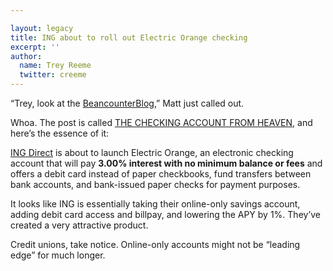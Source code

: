 ```yaml
---

layout: legacy
title: ING about to roll out Electric Orange checking
excerpt: ''
author:
  name: Trey Reeme
  twitter: creeme
---
```


<p>&#8220;Trey, look at the <a href="http://beancounterblog.com">BeancounterBlog</a>,&#8221; Matt just called out.</p>


<p>Whoa. The post is called <a href="http://beancounterblog.com/2006/04/12/the-checking-account-from-heaven/"><span class="caps">THE CHECKING ACCOUNT FROM HEAVEN</span></a>, and here&#8217;s the essence of it:</p>


<p><a href="http://www.ingdirect.com"><span class="caps">ING</span> Direct</a> is about to launch Electric Orange, an electronic checking account that will pay <strong>3.00% interest with no minimum balance or fees</strong> and offers a debit card instead of paper checkbooks, fund transfers between bank accounts, and bank-issued paper checks for payment purposes.</p>


<p>It looks like <span class="caps">ING</span> is essentially taking their online-only savings account, adding debit card access and billpay, and lowering the <span class="caps">APY</span> by 1%.  They&#8217;ve created a very attractive product.</p>


<p>Credit unions, take notice.  Online-only accounts might not be &#8220;leading edge&#8221; for much longer.</p>